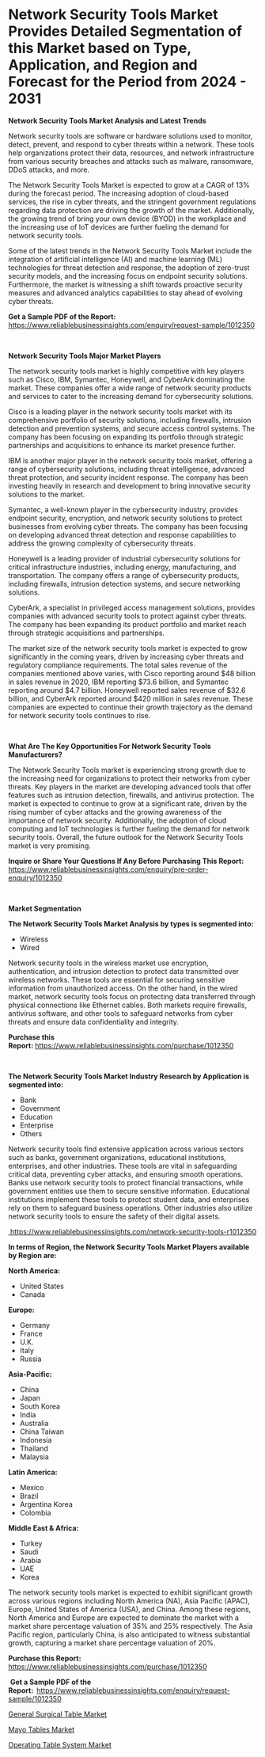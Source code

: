<p><h1>Network Security Tools Market Provides Detailed Segmentation of this Market based on Type, Application, and Region and Forecast for the Period from 2024 - 2031</h1></p><p><strong>Network Security Tools Market Analysis and Latest Trends</strong></p>
<p><p>Network security tools are software or hardware solutions used to monitor, detect, prevent, and respond to cyber threats within a network. These tools help organizations protect their data, resources, and network infrastructure from various security breaches and attacks such as malware, ransomware, DDoS attacks, and more.</p><p>The Network Security Tools Market is expected to grow at a CAGR of 13% during the forecast period. The increasing adoption of cloud-based services, the rise in cyber threats, and the stringent government regulations regarding data protection are driving the growth of the market. Additionally, the growing trend of bring your own device (BYOD) in the workplace and the increasing use of IoT devices are further fueling the demand for network security tools.</p><p>Some of the latest trends in the Network Security Tools Market include the integration of artificial intelligence (AI) and machine learning (ML) technologies for threat detection and response, the adoption of zero-trust security models, and the increasing focus on endpoint security solutions. Furthermore, the market is witnessing a shift towards proactive security measures and advanced analytics capabilities to stay ahead of evolving cyber threats.</p></p>
<p><strong>Get a Sample PDF of the Report:&nbsp;</strong> <a href="https://www.reliablebusinessinsights.com/enquiry/request-sample/1012350">https://www.reliablebusinessinsights.com/enquiry/request-sample/1012350</a></p>
<p>&nbsp;</p>
<p><strong>Network Security Tools Major Market Players</strong></p>
<p><p>The network security tools market is highly competitive with key players such as Cisco, IBM, Symantec, Honeywell, and CyberArk dominating the market. These companies offer a wide range of network security products and services to cater to the increasing demand for cybersecurity solutions.</p><p>Cisco is a leading player in the network security tools market with its comprehensive portfolio of security solutions, including firewalls, intrusion detection and prevention systems, and secure access control systems. The company has been focusing on expanding its portfolio through strategic partnerships and acquisitions to enhance its market presence further.</p><p>IBM is another major player in the network security tools market, offering a range of cybersecurity solutions, including threat intelligence, advanced threat protection, and security incident response. The company has been investing heavily in research and development to bring innovative security solutions to the market.</p><p>Symantec, a well-known player in the cybersecurity industry, provides endpoint security, encryption, and network security solutions to protect businesses from evolving cyber threats. The company has been focusing on developing advanced threat detection and response capabilities to address the growing complexity of cybersecurity threats.</p><p>Honeywell is a leading provider of industrial cybersecurity solutions for critical infrastructure industries, including energy, manufacturing, and transportation. The company offers a range of cybersecurity products, including firewalls, intrusion detection systems, and secure networking solutions.</p><p>CyberArk, a specialist in privileged access management solutions, provides companies with advanced security tools to protect against cyber threats. The company has been expanding its product portfolio and market reach through strategic acquisitions and partnerships.</p><p>The market size of the network security tools market is expected to grow significantly in the coming years, driven by increasing cyber threats and regulatory compliance requirements. The total sales revenue of the companies mentioned above varies, with Cisco reporting around $48 billion in sales revenue in 2020, IBM reporting $73.6 billion, and Symantec reporting around $4.7 billion. Honeywell reported sales revenue of $32.6 billion, and CyberArk reported around $420 million in sales revenue. These companies are expected to continue their growth trajectory as the demand for network security tools continues to rise.</p></p>
<p>&nbsp;</p>
<p><strong>What Are The Key Opportunities For Network Security Tools Manufacturers?</strong></p>
<p><p>The Network Security Tools market is experiencing strong growth due to the increasing need for organizations to protect their networks from cyber threats. Key players in the market are developing advanced tools that offer features such as intrusion detection, firewalls, and antivirus protection. The market is expected to continue to grow at a significant rate, driven by the rising number of cyber attacks and the growing awareness of the importance of network security. Additionally, the adoption of cloud computing and IoT technologies is further fueling the demand for network security tools. Overall, the future outlook for the Network Security Tools market is very promising.</p></p>
<p><strong>Inquire or Share Your Questions If Any Before Purchasing This Report:</strong> <a href="https://www.reliablebusinessinsights.com/enquiry/pre-order-enquiry/1012350">https://www.reliablebusinessinsights.com/enquiry/pre-order-enquiry/1012350</a></p>
<p>&nbsp;</p>
<p><strong>Market Segmentation</strong></p>
<p><strong>The Network Security Tools Market Analysis by types is segmented into:</strong></p>
<p><ul><li>Wireless</li><li>Wired</li></ul></p>
<p><p>Network security tools in the wireless market use encryption, authentication, and intrusion detection to protect data transmitted over wireless networks. These tools are essential for securing sensitive information from unauthorized access. On the other hand, in the wired market, network security tools focus on protecting data transferred through physical connections like Ethernet cables. Both markets require firewalls, antivirus software, and other tools to safeguard networks from cyber threats and ensure data confidentiality and integrity.</p></p>
<p><strong>Purchase this Report:&nbsp;</strong><a href="https://www.reliablebusinessinsights.com/purchase/1012350">https://www.reliablebusinessinsights.com/purchase/1012350</a></p>
<p>&nbsp;</p>
<p><strong>The Network Security Tools Market Industry Research by Application is segmented into:</strong></p>
<p><ul><li>Bank</li><li>Government</li><li>Education</li><li>Enterprise</li><li>Others</li></ul></p>
<p><p>Network security tools find extensive application across various sectors such as banks, government organizations, educational institutions, enterprises, and other industries. These tools are vital in safeguarding critical data, preventing cyber attacks, and ensuring smooth operations. Banks use network security tools to protect financial transactions, while government entities use them to secure sensitive information. Educational institutions implement these tools to protect student data, and enterprises rely on them to safeguard business operations. Other industries also utilize network security tools to ensure the safety of their digital assets.</p></p>
<p><a href="https://www.reliablebusinessinsights.com/network-security-tools-r1012350">&nbsp;https://www.reliablebusinessinsights.com/network-security-tools-r1012350</a></p>
<p><strong>In terms of Region, the Network Security Tools Market Players available by Region are:</strong></p>
<p>
    <p> <strong> North America: </strong>
        <ul>
            <li>United States</li>
            <li>Canada</li>
        </ul>
        </p> 
    <p> <strong> Europe: </strong>
        <ul>
            <li>Germany</li>
            <li>France</li>
            <li>U.K.</li>
            <li>Italy</li>
            <li>Russia</li>
        </ul>
        </p> 
    <p> <strong> Asia-Pacific: </strong>
        <ul>
            <li>China</li>
            <li>Japan</li>
            <li>South Korea</li>
            <li>India</li>
            <li>Australia</li>
            <li>China Taiwan</li>
            <li>Indonesia</li>
            <li>Thailand</li>
            <li>Malaysia</li>
        </ul>
        </p> 
    <p> <strong> Latin America: </strong>
        <ul>
            <li>Mexico</li>
            <li>Brazil</li>
            <li>Argentina Korea</li>
            <li>Colombia</li>
        </ul>
        </p> 
    <p> <strong> Middle East & Africa: </strong>
        <ul>
            <li>Turkey</li>
            <li>Saudi</li>
            <li>Arabia</li>
            <li>UAE</li>
            <li>Korea</li>
        </ul>
    </p>
    </p>
<p><p>The network security tools market is expected to exhibit significant growth across various regions including North America (NA), Asia Pacific (APAC), Europe, United States of America (USA), and China. Among these regions, North America and Europe are expected to dominate the market with a market share percentage valuation of 35% and 25% respectively. The Asia Pacific region, particularly China, is also anticipated to witness substantial growth, capturing a market share percentage valuation of 20%.</p></p>
<p><strong>Purchase this Report: </strong><a href="https://www.reliablebusinessinsights.com/purchase/1012350">https://www.reliablebusinessinsights.com/purchase/1012350</a></p>
<p>&nbsp;<strong>Get a Sample PDF of the Report:&nbsp;&nbsp;</strong><a href="https://www.reliablebusinessinsights.com/enquiry/request-sample/1012350">https://www.reliablebusinessinsights.com/enquiry/request-sample/1012350</a></p>
<p><strong></strong></p>
<p><p><a href="https://github.com/MyrtisWest1/Market-Research-Report-List-1/blob/main/general-surgical-table-market.md">General Surgical Table Market</a></p><p><a href="https://github.com/brenzgnarento/Market-Research-Report-List-3/blob/main/mayo-tables-market.md">Mayo Tables Market</a></p><p><a href="https://github.com/LaceyZemlak1/Market-Research-Report-List-1/blob/main/operating-table-system-market.md">Operating Table System Market</a></p></p>